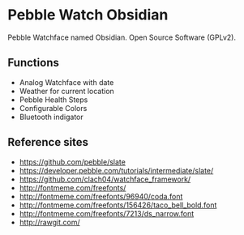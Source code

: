 # Pebble Watch Obsidian

Pebble Watchface named Obsidian. Open Source Software (GPLv2).

## Functions

* Analog Watchface with date
* Weather for current location
* Pebble Health Steps
* Configurable Colors
* Bluetooth indigator

## Reference sites

* https://github.com/pebble/slate
 * https://developer.pebble.com/tutorials/intermediate/slate/
* https://github.com/clach04/watchface_framework/
* http://fontmeme.com/freefonts/
 * http://fontmeme.com/freefonts/96940/coda.font
 * http://fontmeme.com/freefonts/156426/taco_bell_bold.font
 * http://fontmeme.com/freefonts/7213/ds_narrow.font
* http://rawgit.com/
